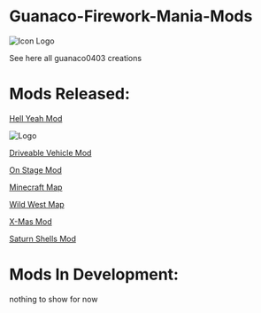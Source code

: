 # Guanaco-Firework-Mania-Mods
![Icon Logo](https://avatars.githubusercontent.com/u/76651037?s=48&v=4)

See here all guanaco0403 creations

# Mods Released:

[Hell Yeah Mod](https://fireworksmania.mod.io/hell-yeah-mod)

![Logo](https://thumb.modcdn.io/mods/cab8/1470149/crop_320x180/the_hell_mod_thumbail.png)

[Driveable Vehicle Mod](https://fireworksmania.mod.io/cars-drivable-vehicle-mod-beta)

[On Stage Mod](https://fireworksmania.mod.io/on-stage-mod)

[Minecraft Map](https://fireworksmania.mod.io/minecraft-map-mod-beta)

[Wild West Map](https://fireworksmania.mod.io/wild-west-map)

[X-Mas Mod](https://fireworksmania.mod.io/x-mas-mod)

[Saturn Shells Mod](https://fireworksmania.mod.io/saturn-shells-mod)

# Mods In Development:

nothing to show for now

